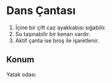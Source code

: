 # Dans Çantası

1. İçine bir çift caz ayakkabısı sığabilir.
2. Su taşınabilir bir kenarı vardır.
3. Aktif çanta ise broş ile işaretlenir.


## Konum
Yatak odası